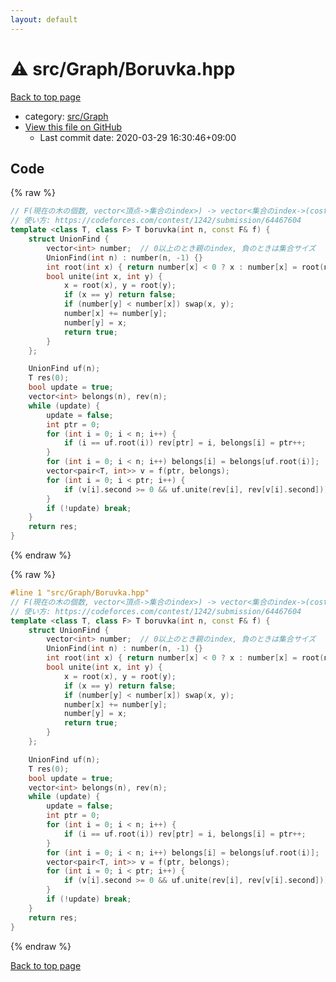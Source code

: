 ```yaml
---
layout: default
---
```


<!-- mathjax config similar to math.stackexchange -->
<script type="text/javascript" async
  src="https://cdnjs.cloudflare.com/ajax/libs/mathjax/2.7.5/MathJax.js?config=TeX-MML-AM_CHTML">
</script>
<script type="text/x-mathjax-config">
  MathJax.Hub.Config({
    TeX: { equationNumbers: { autoNumber: "AMS" }},
    tex2jax: {
      inlineMath: [ ['$','$'] ],
      processEscapes: true
    },
    "HTML-CSS": { matchFontHeight: false },
    displayAlign: "left",
    displayIndent: "2em"
  });
</script>

<script type="text/javascript" src="https://cdnjs.cloudflare.com/ajax/libs/jquery/3.4.1/jquery.min.js"></script>
<script src="https://cdn.jsdelivr.net/npm/jquery-balloon-js@1.1.2/jquery.balloon.min.js" integrity="sha256-ZEYs9VrgAeNuPvs15E39OsyOJaIkXEEt10fzxJ20+2I=" crossorigin="anonymous"></script>
<script type="text/javascript" src="../../../assets/js/copy-button.js"></script>
<link rel="stylesheet" href="../../../assets/css/copy-button.css" />


# :warning: src/Graph/Boruvka.hpp

<a href="../../../index.html">Back to top page</a>

* category: <a href="../../../index.html#6e5c608398952d411d1862b1f8dc05f5">src/Graph</a>
* <a href="{{ site.github.repository_url }}/blob/master/src/Graph/Boruvka.hpp">View this file on GitHub</a>
    - Last commit date: 2020-03-29 16:30:46+09:00




## Code

<a id="unbundled"></a>
{% raw %}
```cpp
// F(現在の木の個数, vector<頂点->集合のindex>) -> vector<集合のindex->(cost, to)>
// 使い方: https://codeforces.com/contest/1242/submission/64467604
template <class T, class F> T boruvka(int n, const F& f) {
    struct UnionFind {
        vector<int> number;  // 0以上のとき親のindex, 負のときは集合サイズ
        UnionFind(int n) : number(n, -1) {}
        int root(int x) { return number[x] < 0 ? x : number[x] = root(number[x]); }
        bool unite(int x, int y) {
            x = root(x), y = root(y);
            if (x == y) return false;
            if (number[y] < number[x]) swap(x, y);
            number[x] += number[y];
            number[y] = x;
            return true;
        }
    };

    UnionFind uf(n);
    T res(0);
    bool update = true;
    vector<int> belongs(n), rev(n);
    while (update) {
        update = false;
        int ptr = 0;
        for (int i = 0; i < n; i++) {
            if (i == uf.root(i)) rev[ptr] = i, belongs[i] = ptr++;
        }
        for (int i = 0; i < n; i++) belongs[i] = belongs[uf.root(i)];
        vector<pair<T, int>> v = f(ptr, belongs);
        for (int i = 0; i < ptr; i++) {
            if (v[i].second >= 0 && uf.unite(rev[i], rev[v[i].second])) res += v[i].first, update = true;
        }
        if (!update) break;
    }
    return res;
}

```
{% endraw %}

<a id="bundled"></a>
{% raw %}
```cpp
#line 1 "src/Graph/Boruvka.hpp"
// F(現在の木の個数, vector<頂点->集合のindex>) -> vector<集合のindex->(cost, to)>
// 使い方: https://codeforces.com/contest/1242/submission/64467604
template <class T, class F> T boruvka(int n, const F& f) {
    struct UnionFind {
        vector<int> number;  // 0以上のとき親のindex, 負のときは集合サイズ
        UnionFind(int n) : number(n, -1) {}
        int root(int x) { return number[x] < 0 ? x : number[x] = root(number[x]); }
        bool unite(int x, int y) {
            x = root(x), y = root(y);
            if (x == y) return false;
            if (number[y] < number[x]) swap(x, y);
            number[x] += number[y];
            number[y] = x;
            return true;
        }
    };

    UnionFind uf(n);
    T res(0);
    bool update = true;
    vector<int> belongs(n), rev(n);
    while (update) {
        update = false;
        int ptr = 0;
        for (int i = 0; i < n; i++) {
            if (i == uf.root(i)) rev[ptr] = i, belongs[i] = ptr++;
        }
        for (int i = 0; i < n; i++) belongs[i] = belongs[uf.root(i)];
        vector<pair<T, int>> v = f(ptr, belongs);
        for (int i = 0; i < ptr; i++) {
            if (v[i].second >= 0 && uf.unite(rev[i], rev[v[i].second])) res += v[i].first, update = true;
        }
        if (!update) break;
    }
    return res;
}

```
{% endraw %}

<a href="../../../index.html">Back to top page</a>

